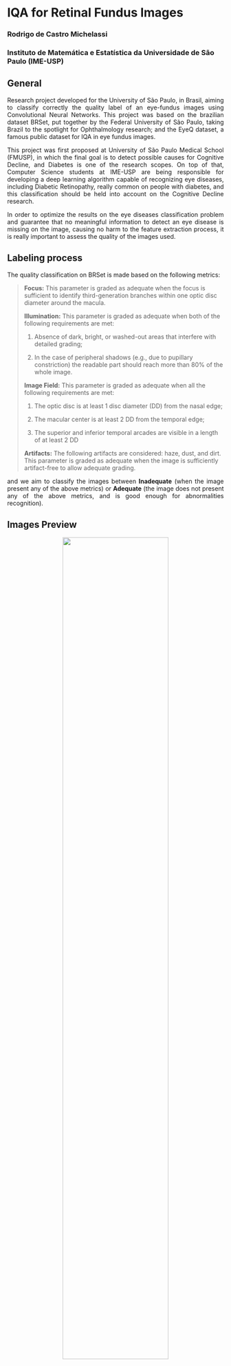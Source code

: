 # IQA for Retinal Fundus Images

### Rodrigo de Castro Michelassi
### Instituto de Matemática e Estatística da Universidade de São Paulo (IME-USP)

## General

<p align="justify">Research project developed for the University of São Paulo, in Brasil, aiming to classify correctly the quality label of an eye-fundus images using Convolutional Neural Networks. This project was based on the brazilian dataset BRSet, put together by the Federal University of São Paulo, taking Brazil to the spotlight for Ophthalmology research; and the EyeQ dataset, a famous public dataset for IQA in eye fundus images.</p>

<p align="justify">This project was first proposed at University of São Paulo Medical School (FMUSP), in which the final goal is to detect possible causes for Cognitive Decline, and Diabetes is one of the research scopes. On top of that, Computer Science students at IME-USP are being responsible for developing a deep learning algorithm capable of recognizing eye diseases, including Diabetic Retinopathy, really common on people with diabetes, and this classification should be held into account on the Cognitive Decline research.</p>
  
 <p align="justify">In order to optimize the results on the eye diseases classification problem and guarantee that no meaningful information to detect an eye disease is missing on the image, causing no harm to the feature extraction process, it is really important to assess the quality of the images used.</p>

## Labeling process

<p align="justify">The quality classification on BRSet is made based on the following metrics:</p>

> <b>Focus:</b> This parameter is graded as adequate when the focus is sufficient to identify third-generation branches within one optic disc diameter around the macula.
>
> <b>Illumination:</b> This parameter is graded as adequate when both of the following requirements are met:
> 
> 1) Absence of dark, bright, or washed-out areas that interfere with detailed grading;
>
> 2) In the case of peripheral shadows (e.g., due to pupillary constriction) the readable part should reach more than 80% of the whole image.
>
> <b>Image Field:</b> This parameter is graded as adequate when all the following requirements are met:
>
> 1) The optic disc is at least 1 disc diameter (DD) from the nasal edge;
> 
> 2) The macular center is at least 2 DD from the temporal edge;
> 
> 3) The superior and inferior temporal arcades are visible in a length of at least 2 DD
>
> <b>Artifacts:</b> The following artifacts are considered: haze, dust, and dirt. This parameter is graded as adequate when the image is sufficiently artifact-free to allow adequate grading.

<p align="justify">and we aim to classify the images between <b>Inadequate</b> (when the image present any of the above metrics) or <b>Adequate</b> (the image does not present any of the above metrics, and is good enough for abnormalities recognition).</p>

## Images Preview
<p align="center"><img src="model/src/utils/img_analysis/eyeQuality.png" width="70%"/></p>
<p align="center">Fig. 1: Examples of impaired/ungradable images. (A) Poor focus and clarity due to overall haze. (B) Poor macula visibility due to uneven illumination. (C) Poor optic disc visibility due to total blink. (D) Edge haze due to pupillary restriction. (E) Dust and dirt artifacts on the lens image capture system (near the center). (F) Lash artifact.</p>

## Pre-processing

<p align="justfify">Since this is an image quality assessment problem and we may not be able to train a model using the image on its original dimensions, there must be enough care to lose the minimum information possible. In order to do that, a decision to keep the aspect ratio of the image was made when redimensioning it, but it would lose some part of the image and affect the Image Field metric. To avoid this problem, since the background of all images is full on black, a simple solution was to increase a black background on the top and bottom parts, in order to make the image squared.</p>

<p align="center"><img src="model/src/utils/img_analysis/eye_preprocessing.png" width="70%"/></p>
<p align="center">Fig. 2: Before and after adding black border to eye fundus image</p>

<p align="justfify">We are going to see later on that this problem was also approached by a Transfer Learning point of view, so, in order to get better accuracy and results, for all the pre-trained CNNs used, we decide to use its own normalization strategy.</p>

```
from tensorflow.keras.applications.resnet50 import preprocess_input

def normalize(image, label):
    image = preprocess_input(image)
    return image, label    
```

## Data Division

<p align="justify">The main problem we attempted to solve was the data division. Since we are working on an binary classification problem, we must be able to make a model that is equally good on predicting each class. By using BRSet with all its data was actually impossible to perform good in such task, since the dataset is completely unbalanced for the IQA problem. The original data is supported on $88\%$ of the images being Adequate, and only $12\%$ being Inadequate.</p>

<p align="justify">With that stated, we lost a lot of data to be able to train a great model, our data division became the following:</p>

|             | Adequate | Inadequate | Balance [Adequates] |
| --------    | -------  | ------- | ------- |
| Training    | 1315     | 1424    | 48%    |
| Testing     | 1413      | 213    | 87%    |
| Validation  | 316     | 347    | 47%    |

<p align="justify">Not having as much data to train in an actual problem, and in order to try and get better results, we decided to train the EyeQ dataset and fine tune it to BRSet. As a matter of fact, we got excellent results on the EyeQ dataset, but it did not generalize greatly for our brazilian eye fundus dataset when fine tuning. We are going to see further ahead the results concerning the BRSet, on this configuration, and the EyeQ in general, but not the fine-tuning process from EyeQ to BRSet.</p>

## Results

<p align="justify">Several pre-trained CNNs were tested on this problem, such as VGG16 and Inception-V3, but Resnet50 has outperformed all of them in terms of accuracy, precision, recall and ROC-AUC. The training process was: </p>

> 1. Loading the pre-trained CNN, without the top
> 2. Freezing the convolutional layers
> 3. Adding new fully connected layers

<p align="justify">The $2$ new fully connected layers have, respectively, $512$ and $2$ nodes, and uses the ReLU activation function ($f(u) =$ $max$ ($0, u$)) in between layers. On the last layer, we use the softmax activation function.</p>

<b>Results on BRSet validation (balanced data)</b>

| Metric        | Value              |
|---------------|--------------------|
| **Accuracy**  | 0.8536             |
| **AUC**       | 0.9242             |
| **Precision** | 0.86 (Inadequate) / 0.85 (Adequate) |
| **Recall**    | 0.86 (Inadequate) / 0.85 (Adequate) |

<b>Results on BRSet test (unbalanced data)</b>

| Metric        | Value              |
|---------------|--------------------|
| **Accuracy**  | 0.8685             |
| **AUC**       | 0.8942             |
| **Precision** | 0.50 (Inadequate) / 0.95 (Adequate) |
| **Recall**    | 0.72 (Inadequate) / 0.89 (Adequate) |

<b>Results on EyeQ test</b>

| Metric        | Value              |
|---------------|--------------------|
| **Accuracy**  | 0.9409             |
| **AUC**       | 0.9842             |
| **Precision** | 0.95 (Inadequate) / 0.94 (Adequate) |
| **Recall**    | 0.91 (Inadequate) / 0.97 (Adequate) |

By observing the results obtained, the model performed great on EyeQ, with all metrics with more than $90\%$ score, but it did not perform greatly when tested on BRSet using the unbalanced test dataset, as described above. In general, the model is great but it would need more data to get a better performance on a real-life scenario.

## Observations

<p align="justify">During a LEARN reunion, a pitch idea was proposed by my advisor, based on some experiments one of her PHD candidates made, where he claimed to have had better accuracy on his model (that was early-stopped) by switching the final fully connected layer, from the sigmoid function to the softmax function, and therefore changing the labels format from binary to one-hot encoded.</p>

<p align="justify">When running the same experiments on this problem, I have noticed that I was actually getting a better performance using the softmax activation function, not really related to accuracy, but related to the number of epochs necessary to converge to the answer, as the following graphics show:</p>



<p align="justify">For right now I have not yet tested it more often to confirm that this holds on most of the cases, but it is a quite interesting result :)</p>

## References
[1] Wang, Z., Bovik, A. C., and Lu, L. (2002). Why is image quality assessment so
difficult? In 2002 IEEE International Conference on Acoustics, Speech, and Signal
Processing, volume 4, pages IV–3313–IV–3316.

[2] Athar, S. and Wang, Z. (2019). A comprehensive performance evaluation of image
quality assessment algorithms. IEEE Access, 7:140030–140070.

[3] Bosse, S., Maniry, D., Wiegand, T., and Samek, W. (2016). A deep neural network for
image quality assessment. In 2016 IEEE International Conference on Image Processing
(ICIP), pages 3773–3777.

[4] Yang, J., Lyu, M., Qi, Z., and Shi, Y. (2023). Deep learning based image quality
assessment: A survey. Procedia Computer Science, 221:1000–1005. Tenth International
Conference on Information Technology and Quantitative Management (ITQM 2023).

[5] Mariana Batista Gonçalves, Luis Filipe Nakayama, Daniel Ferraz, Hanna Faber,
Edward Korot, Fernando Korn Malerbi, Caio Vinic ius Regatieri, Mauricio Maia,
Leo Anthony Celi, Pearse A. Keane, and Rub ens Belfort Jr. Image quality assessment
of retinal fundus photographs for diabetic retinopathy in the machine learning era:
a review. Eye, 2023.

[6] L. F. Nakayama, M. Goncalves, L. Zago Ribeiro, H. San tos, D. Ferraz, F. Malerbi,
L. A. Celi,and C. Regatieri. A brazilian multilabel ophthalmological dataset (BRSET)

[7] Huazhu Fu, Boyang Wang, Jianbing Shen, Shanshan Cui, Yanwu Xu, Jiang Liu, Ling Shao. 
Evaluation of Retinal Image Quality Assessment Networks in Different Color-spaces, in MICCAI, 2019.

[8] Bolla, M., Biswas, S. and Palanisamy, R. (2023) Deep Learning Based Quality Prediction of Retinal Fundus Images. Current Directions in Biomedical Engineering, Vol. 9 (Issue 1), pp. 706-709.
